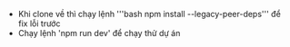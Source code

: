 - Khi clone về thì chạy lệnh '''bash
  npm install --legacy-peer-deps''' để fix lỗi trước
- Chạy lệnh 'npm run dev' để chạy thử dự án
